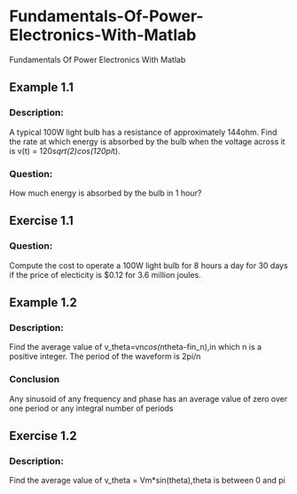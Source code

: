 # **Fundamentals-Of-Power-Electronics-With-Matlab**
Fundamentals Of Power Electronics With Matlab
## **Example 1.1**
### Description:
  A typical 100W light bulb has a resistance of approximately 144ohm. Find the rate at which energy is absorbed by the bulb when the voltage across it is v(t) = 120*sqrt(2)*cos(120*pi*t).
### Question:
  How much energy is absorbed by the bulb in 1 hour?
## **Exercise 1.1** 
### Question:
  Compute the cost to operate a 100W light bulb for 8 hours a day for 30 days if the price of electicity is $0.12 for 3.6 million joules.
## **Example 1.2**
### Description:
  Find the average value of v_theta=vn*cos(n*theta-fin_n),in which n is a positive integer. The period of the waveform is 2pi/n
### Conclusion
  Any sinusoid of any frequency and phase has an average value of zero over one period or any integral number of periods
## **Exercise 1.2**
### Description:
  Find the average value of v_theta = Vm*sin(theta),theta is between 0 and pi
